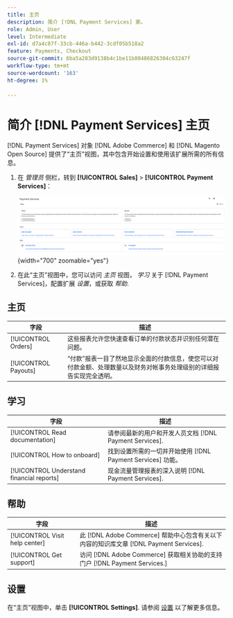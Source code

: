```yaml
---
title: 主页
description: 简介 [!DNL Payment Services] 家。
role: Admin, User
level: Intermediate
exl-id: d7a4c87f-33cb-446a-b442-3cdf05b518a2
feature: Payments, Checkout
source-git-commit: 6ba5a283d9138b4c1be11b80486826304c63247f
workflow-type: tm+mt
source-wordcount: '163'
ht-degree: 1%

---
```


# 简介 [!DNL Payment Services] 主页

[!DNL Payment Services] 对象 [!DNL Adobe Commerce] 和 [!DNL Magento Open Source] 提供了“主页”视图，其中包含开始设置和使用该扩展所需的所有信息。

1. 在 _管理员_ 侧栏，转到 **[!UICONTROL Sales]** > **[!UICONTROL Payment Services]**：

   ![主视图](assets/home-view.png){width="700" zoomable="yes"}

1. 在此“主页”视图中，您可以访问 _主页_ 视图， _学习_ 关于 [!DNL Payment Services]，配置扩展 _设置_，或获取 _帮助_.

## 主页

| 字段 | 描述 |
|---|---|
| [!UICONTROL Orders] | 这些报表允许您快速查看订单的付款状态并识别任何潜在问题。 |
| [!UICONTROL Payouts] | “付款”报表一目了然地显示全面的付款信息，使您可以对付款金额、处理数量以及财务对帐事务处理级别的详细报告实现完全透明。 |

## 学习

| 字段 | 描述 |
|---|---|
| [!UICONTROL Read documentation] | 请参阅最新的用户和开发人员文档 [!DNL Payment Services]. |
| [!UICONTROL How to onboard] | 找到设置所需的一切并开始使用 [!DNL Payment Services] 功能。 |
| [!UICONTROL Understand financial reports] | 现金流量管理报表的深入说明 [!DNL Payment Services]. |

## 帮助

| 字段 | 描述 |
|---|---|
| [!UICONTROL Visit help center] | 此 [!DNL Adobe Commerce] 帮助中心包含有关以下内容的知识库文章 [!DNL Payment Services]. |
| [!UICONTROL Get support] | 访问 [!DNL Adobe Commerce] 获取相关协助的支持门户 [!DNL Payment Services.] |

## 设置

在“主页”视图中，单击 **[!UICONTROL Settings]**. 请参阅 [设置](settings.md) 以了解更多信息。
